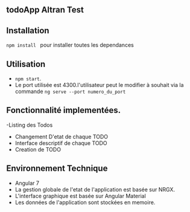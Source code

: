 ## todoApp Altran Test

## Installation

```npm install ``` pour installer toutes les dependances

## Utilisation
- ``` npm start ```.
- Le port utilisée est 4300.l'utilisateur peut le modifier à souhait via la commande   ``` ng serve --port numero_du_port ```

## Fonctionnalité implementées.
-Listing des Todos
- Changement D'etat de chaque TODO
-  Interface descriptif de chaque TODO
- Creation de TODO 

## Environnement Technique
- Angular 7
- La gestion globale de l'etat de l'application est basée sur NRGX.
- L'interface graphique est basée sur Angular Material
- Les données de l'application sont stockées en memoire.

